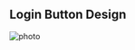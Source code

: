 ## Login Button Design

![photo](https://github.com/senanuryesilyurt/loginButtonDesign/blob/main/photos/Ekran%20G%C3%B6r%C3%BCnt%C3%BCs%C3%BC%20(701).png)
